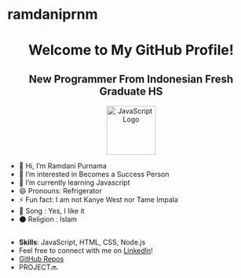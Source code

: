   # ramdaniprnm
<h1 align="center">Welcome to My GitHub Profile!</h1>

<h2 align="center">New Programmer From Indonesian Fresh Graduate HS</h2>

<p align="center">
<img src="https://upload.wikimedia.org/wikipedia/commons/6/6a/JavaScript-logo.png" alt="JavaScript Logo" width="100"/>
</p>

- 👋 Hi, I’m Ramdani Purnama
- 👀 I’m interested in Becomes a Success Person
- 🌱 I’m currently learning Javascript
- 😄 Pronouns: Refrigerator 
- ⚡ Fun fact: I am not Kanye West nor Tame Impala
- 🎵 Song : Yes, I like it
- 🌑 Religion : Islam

##

- **Skills**: JavaScript, HTML, CSS, Node.js
- Feel free to connect with me on [LinkedIn](https://www.linkedin.com/in/ramdani-purnama-9312b8312/?trk=opento_sprofile_pfeditor)!
- [GitHub Repos](https://github.com/ramdaniprnm)
- PROJECT🔜
<!---
ramdanipurnama/ramdani is a Human Being, This is My Overview repository 
--->

